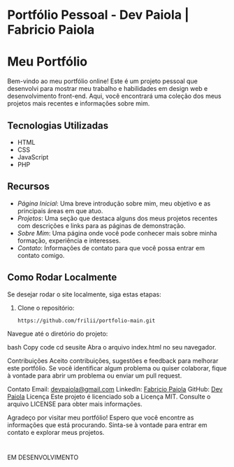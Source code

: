 # Portfólio Pessoal - Dev Paiola  |  Fabricio Paiola
# Meu Portfólio

Bem-vindo ao meu portfólio online! Este é um projeto pessoal que desenvolvi para mostrar meu trabalho e habilidades em design web e desenvolvimento front-end. Aqui, você encontrará uma coleção dos meus projetos mais recentes e informações sobre mim.


## Tecnologias Utilizadas

- HTML
- CSS
- JavaScript
- PHP

## Recursos

- *Página Inicial*: Uma breve introdução sobre mim, meu objetivo e as principais áreas em que atuo.
- *Projetos*: Uma seção que destaca alguns dos meus projetos recentes com descrições e links para as páginas de demonstração.
- *Sobre Mim*: Uma página onde você pode conhecer mais sobre minha formação, experiência e interesses.
- *Contato*: Informações de contato para que você possa entrar em contato comigo.

## Como Rodar Localmente

Se desejar rodar o site localmente, siga estas etapas:

1. Clone o repositório:

   ```bash
   https://github.com/frilii/portfolio-main.git
Navegue até o diretório do projeto:

bash
Copy code
cd seusite
Abra o arquivo index.html no seu navegador.

Contribuições
Aceito contribuições, sugestões e feedback para melhorar este portfólio. Se você identificar algum problema ou quiser colaborar, fique à vontade para abrir um problema ou enviar um pull request.

Contato
Email: devpaiola@gmail.com
LinkedIn: [Fabricio Paiola](https://www.linkedin.com/in/fabrício-paiola-246923241/)
GitHub: [Dev Paiola](https://github.com/frilii)
Licença
Este projeto é licenciado sob a Licença MIT. Consulte o arquivo LICENSE para obter mais informações.

Agradeço por visitar meu portfólio! Espero que você encontre as informações que está procurando. Sinta-se à vontade para entrar em contato e explorar meus projetos.
#


EM DESENVOLVIMENTO
